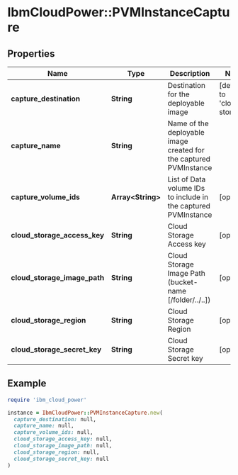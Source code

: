 # IbmCloudPower::PVMInstanceCapture

## Properties

| Name | Type | Description | Notes |
| ---- | ---- | ----------- | ----- |
| **capture_destination** | **String** | Destination for the deployable image | [default to &#39;cloud-storage&#39;] |
| **capture_name** | **String** | Name of the deployable image created for the captured PVMInstance |  |
| **capture_volume_ids** | **Array&lt;String&gt;** | List of Data volume IDs to include in the captured PVMInstance | [optional] |
| **cloud_storage_access_key** | **String** | Cloud Storage Access key | [optional] |
| **cloud_storage_image_path** | **String** | Cloud Storage Image Path (bucket-name [/folder/../..]) | [optional] |
| **cloud_storage_region** | **String** | Cloud Storage Region | [optional] |
| **cloud_storage_secret_key** | **String** | Cloud Storage Secret key | [optional] |

## Example

```ruby
require 'ibm_cloud_power'

instance = IbmCloudPower::PVMInstanceCapture.new(
  capture_destination: null,
  capture_name: null,
  capture_volume_ids: null,
  cloud_storage_access_key: null,
  cloud_storage_image_path: null,
  cloud_storage_region: null,
  cloud_storage_secret_key: null
)
```


